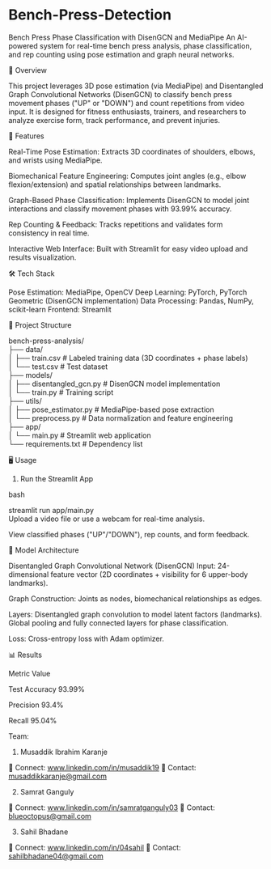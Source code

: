 # Bench-Press-Detection
Bench Press Phase Classification with DisenGCN and MediaPipe
An AI-powered system for real-time bench press analysis, phase classification, and rep counting using pose estimation and graph neural networks.

📌 Overview

This project leverages 3D pose estimation (via MediaPipe) and Disentangled Graph Convolutional Networks (DisenGCN) to classify bench press movement phases ("UP" or "DOWN") and count repetitions from video input. It is designed for fitness enthusiasts, trainers, and researchers to analyze exercise form, track performance, and prevent injuries.

🚀 Features

Real-Time Pose Estimation: Extracts 3D coordinates of shoulders, elbows, and wrists using MediaPipe.

Biomechanical Feature Engineering: Computes joint angles (e.g., elbow flexion/extension) and spatial relationships between landmarks.

Graph-Based Phase Classification: Implements DisenGCN to model joint interactions and classify movement phases with 93.99% accuracy.

Rep Counting & Feedback: Tracks repetitions and validates form consistency in real time.

Interactive Web Interface: Built with Streamlit for easy video upload and results visualization.

🛠️ Tech Stack

Pose Estimation: MediaPipe, OpenCV
Deep Learning: PyTorch, PyTorch Geometric (DisenGCN implementation)
Data Processing: Pandas, NumPy, scikit-learn
Frontend: Streamlit

📂 Project Structure

  bench-press-analysis/  
  ├── data/  
  │   ├── train.csv            # Labeled training data (3D coordinates + phase labels)  
  │   └── test.csv             # Test dataset  
  ├── models/  
  │   ├── disentangled_gcn.py  # DisenGCN model implementation  
  │   └── train.py             # Training script  
  ├── utils/  
  │   ├── pose_estimator.py    # MediaPipe-based pose extraction  
  │   └── preprocess.py        # Data normalization and feature engineering  
  ├── app/  
  │   └── main.py              # Streamlit web application  
  └── requirements.txt         # Dependency list  

🖥️ Usage
1. Run the Streamlit App

bash

streamlit run app/main.py  
Upload a video file or use a webcam for real-time analysis.

View classified phases ("UP"/"DOWN"), rep counts, and form feedback.

🧠 Model Architecture

Disentangled Graph Convolutional Network (DisenGCN)
Input: 24-dimensional feature vector (2D coordinates + visibility for 6 upper-body landmarks).

Graph Construction: Joints as nodes, biomechanical relationships as edges.

Layers:
Disentangled graph convolution to model latent factors (landmarks).
Global pooling and fully connected layers for phase classification.

Loss: Cross-entropy loss with Adam optimizer.

📊 Results

Metric	Value

Test Accuracy	93.99%

Precision	93.4%

Recall	95.04%

Team: 
1) Musaddik Ibrahim Karanje

  🔗 Connect: www.linkedin.com/in/musaddik19
  📧 Contact: musaddikkaranje@gmail.com

2) Samrat Ganguly
   
  🔗 Connect: www.linkedin.com/in/samratganguly03
  📧 Contact: blueoctopus@gmail.com

3) Sahil Bhadane
  
  🔗 Connect: www.linkedin.com/in/04sahil
  📧 Contact: sahilbhadane04@gmail.com
